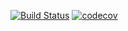 [![Build Status](https://travis-ci.org/AndreyLev/sportmastercardbonusservice.svg?branch=master)](https://travis-ci.org/AndreyLev/sportmastercardbonusservice) [![codecov](https://codecov.io/gh/AndreyLev/sportmastercardbonusservice/branch/master/graph/badge.svg)](https://codecov.io/gh/AndreyLev/sportmastercardbonusservice)